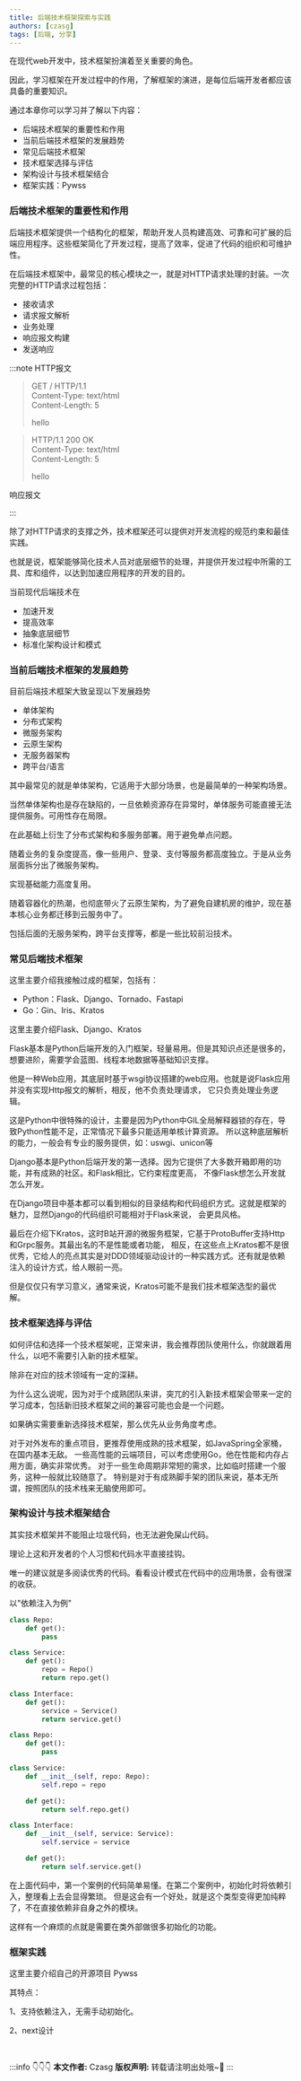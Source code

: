 ```yaml
---
title: 后端技术框架探索与实践
authors: [czasg]
tags: [后端, 分享]
---
```


在现代web开发中，技术框架扮演着至关重要的角色。

因此，学习框架在开发过程中的作用，了解框架的演进，是每位后端开发者都应该具备的重要知识。

通过本章你可以学习并了解以下内容：
- 后端技术框架的重要性和作用
- 当前后端技术框架的发展趋势
- 常见后端技术框架
- 技术框架选择与评估
- 架构设计与技术框架结合
- 框架实践：Pywss

<!--truncate-->


### 后端技术框架的重要性和作用
后端技术框架提供一个结构化的框架，帮助开发人员构建高效、可靠和可扩展的后端应用程序。这些框架简化了开发过程，提高了效率，促进了代码的组织和可维护性。

在后端技术框架中，最常见的核心模块之一，就是对HTTP请求处理的封装。一次完整的HTTP请求过程包括：

- 接收请求
- 请求报文解析
- 业务处理
- 响应报文构建
- 发送响应

:::note HTTP报文

>GET / HTTP/1.1  
>Content-Type: text/html  
>Content-Length: 5  
>  
>hello  

>HTTP/1.1 200 OK  
>Content-Type: text/html  
>Content-Length: 5  
>  
>hello

响应报文

:::

除了对HTTP请求的支撑之外，技术框架还可以提供对开发流程的规范约束和最佳实践。

也就是说，框架能够简化技术人员对底层细节的处理，并提供开发过程中所需的工具、库和组件，以达到加速应用程序的开发的目的。

当前现代后端技术在

- 加速开发
- 提高效率
- 抽象底层细节
- 标准化架构设计和模式

### 当前后端技术框架的发展趋势

目前后端技术框架大致呈现以下发展趋势

- 单体架构
- 分布式架构
- 微服务架构
- 云原生架构
- 无服务器架构
- 跨平台/语言

其中最常见的就是单体架构，它适用于大部分场景，也是最简单的一种架构场景。

当然单体架构也是存在缺陷的，一旦依赖资源存在异常时，单体服务可能直接无法提供服务。可用性存在局限。

在此基础上衍生了分布式架构和多服务部署。用于避免单点问题。

随着业务的复杂度提高，像一些用户、登录、支付等服务都高度独立。于是从业务层面拆分出了微服务架构。

实现基础能力高度复用。

随着容器化的热潮，也彻底带火了云原生架构，为了避免自建机房的维护，现在基本核心业务都迁移到云服务中了。

包括后面的无服务架构，跨平台支撑等，都是一些比较前沿技术。


### 常见后端技术框架

这里主要介绍我接触过成的框架，包括有：

- Python：Flask、Django、Tornado、Fastapi
- Go：Gin、Iris、Kratos

这里主要介绍Flask、Django、Kratos

Flask基本是Python后端开发的入门框架，轻量易用。但是其知识点还是很多的，想要进阶，需要学会蓝图、线程本地数据等基础知识支撑。

他是一种Web应用，其底层时基于wsgi协议搭建的web应用。也就是说Flask应用并没有实现Http报文的解析，相反，他不负责处理请求，
它只负责处理业务逻辑。

这是Python中很特殊的设计，主要是因为Python中GIL全局解释器锁的存在，导致Python性能不足，正常情况下最多只能适用单核计算资源。
所以这种底层解析的能力，一般会有专业的服务提供，如：uswgi、unicon等

Django基本是Python后端开发的第一选择。因为它提供了大多数开箱即用的功能，并有成熟的社区。和Flask相比，它约束程度更高，
不像Flask想怎么开发就怎么开发。

在Django项目中基本都可以看到相似的目录结构和代码组织方式。这就是框架的魅力，显然Django的代码组织可能相对于Flask来说，
会更具风格。

最后在介绍下Kratos，这时B站开源的微服务框架，它基于ProtoBuffer支持Http和Grpc服务。其最出名的不是性能或者功能，
相反，在这些点上Kratos都不是很优秀，它给人的亮点其实是对DDD领域驱动设计的一种实践方式。还有就是依赖注入的设计方式，给人眼前一亮。

但是仅仅只有学习意义，通常来说，Kratos可能不是我们技术框架选型的最优解。


### 技术框架选择与评估

如何评估和选择一个技术框架呢，正常来讲，我会推荐团队使用什么，你就跟着用什么，以吧不需要引入新的技术框架。

除非在对应的技术领域有一定的深耕。

为什么这么说呢，因为对于个成熟团队来讲，突兀的引入新技术框架会带来一定的学习成本，包括新旧技术框架之间的兼容可能也会是一个问题。

如果确实需要重新选择技术框架，那么优先从业务角度考虑。

对于对外发布的重点项目，更推荐使用成熟的技术框架，如JavaSpring全家桶，在国内基本无敌。
一些高性能的云端项目，可以考虑使用Go，他在性能和内存占用方面，确实非常优秀。
对于一些生命周期非常短的需求，比如临时搭建一个服务，这种一般就比较随意了。
特别是对于有成熟脚手架的团队来说，基本无所谓，按照团队的技术栈来无脑使用即可。

### 架构设计与技术框架结合
其实技术框架并不能阻止垃圾代码，也无法避免屎山代码。

理论上这和开发者的个人习惯和代码水平直接挂钩。

唯一的建议就是多阅读优秀的代码。看看设计模式在代码中的应用场景，会有很深的收获。


以"依赖注入为例"

```python
class Repo:
    def get():
        pass

class Service:
    def get():
        repo = Repo()
        return repo.get()

class Interface:
    def get():
        service = Service()
        return service.get()
```

```python
class Repo:
    def get():
        pass

class Service:
    def __init__(self, repo: Repo):
        self.repo = repo

    def get():
        return self.repo.get()

class Interface:
    def __init__(self, service: Service):
        self.service = service

    def get():
        return self.service.get()
```

在上面代码中，第一个案例的代码简单易懂。在第二个案例中，初始化时将依赖引入，整理看上去会显得繁琐。
但是这会有一个好处，就是这个类型变得更加纯粹了，不在直接依赖非自身之外的模块。

这样有一个麻烦的点就是需要在类外部做很多初始化的功能。



### 框架实践
这里主要介绍自己的开源项目 Pywss

其特点：

1、支持依赖注入，无需手动初始化。

2、next设计




<br/>

:::info 👇👇👇
**本文作者:** Czasg
**版权声明:** 转载请注明出处哦~👮‍
:::

